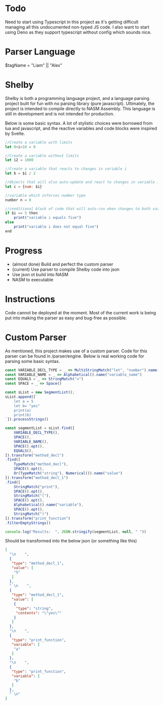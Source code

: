 # Todo

Need to start using Typescript in this project as it's getting difficult managing all this undocumented non-typed JS code. I also want to start using 
Deno as they support typescript without config which sounds nice. 


# Parser Language 

$tagName = "Liam" || "Alex" 

# Shelby 

Shelby is both a programming language project, and a language parsing project built for fun with no parsing library (pure javascript). Ultimately, the project is intended to compile directly to NASM Assembly. This language is still in development and is not intended for production.

Below is some basic syntax. A lot of stylistic choices were borrowed from lua and javascript, and the reactive variables and code blocks were inspired by Svelte. 

```js 
//Create a variable with limits 
let 0<i<10 = 0

//Create a variable without limits
let i2 = 1000

//Create a variable that reacts to changes in variable i
let b = $i / 2

//Objects that will also auto-update and react to changes in variable i
let c = {num: $i}

//variable which inforces number type 
number n = 8

//conditional block of code that will auto-run when changes to both variable i and variable b occur 
if $i == 5 then 
    print("variable i equals five")
else
    print("variable i does not equal five")
end 

```

# Progress

* (almost done) Build and perfect the custom parser
* (current) Use parser to compile Shelby code into json
* Use json ot build into NASM
* NASM to executable

# Instructions 

Code cannot be deployed at the moment. Most of the current work is being put into making the parser as easy and bug-free as possible.

# Custom Parser 

As mentioned, this project makes use of a custom parser. Code for this parser can be found in /parser/engine. Below is real working code for parsing some basic syntax. 

```js
const VARIABLE_DECL_TYPE = _ => MultiStringMatch("let", "number").name("var_decl_type")
const VARIABLE_NAME = _ => Alphabetical().name("variable_name")
const EQUALS = _ => StringMatch("=")
const SPACE = _ => Space() 

const sList = new SegmentList(); 
sList.append([`
    let a = 5 
    let b= "yes"
    print(a)
    print(b) 
`]).processStrings()

const segmentList = sList.find([
    VARIABLE_DECL_TYPE(),
    SPACE(), 
    VARIABLE_NAME(),
    SPACE().opt(),
    EQUALS(),
]).transform("method_decl")
.find([
    TypeMatch("method_decl"),
    SPACE().opt(),
    Or(TypeMatch("string"), Numerical()).name("value")
]).transform("method_decl_1")
.find([
    StringMatch("print"),
    SPACE().opt(),
    StringMatch("("),
    SPACE().opt(),
    Alphabetical().name("variable"),
    SPACE().opt(),
    StringMatch(")")
]).transform("print_function")
.filterEmptyStrings()

console.log("Results:  ", JSON.stringify(segmentList, null, " "))
```

Should be transformed into the below json (or something like this)

```json
[
  "\n    ",
  {
   "type": "method_decl_1",
   "value": [
    "5"
   ]
  },
  " \n    ",
  {
   "type": "method_decl_1",
   "value": [
    {
     "type": "string",
     "contents": "\"yes\""
    }
   ]
  },
  "\n    ",
  {
   "type": "print_function",
   "variable": [
    "a"
   ]
  },
  "\n    ",
  {
   "type": "print_function",
   "variable": [
    "b"
   ]
  },
  " \n"
]
```
